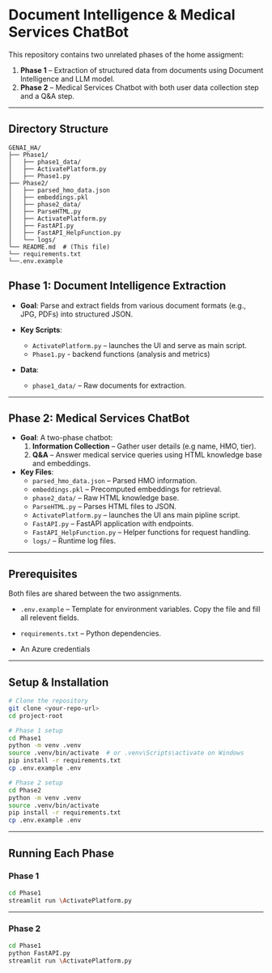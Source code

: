 # Document Intelligence & Medical Services ChatBot

This repository contains two unrelated phases of the home assigment:
1. **Phase 1** – Extraction of structured data from documents using Document Intelligence and LLM model.  
2. **Phase 2** – Medical Services Chatbot with both user data collection step and a Q&A step.

---
## Directory Structure

```
GENAI_HA/
├── Phase1/
│   ├── phase1_data/
│   ├── ActivatePlatform.py
│   ├── Phase1.py
├── Phase2/
│   ├── parsed_hmo_data.json
│   ├── embeddings.pkl
│   ├── phase2_data/
│   ├── ParseHTML.py
│   ├── ActivatePlatform.py
│   ├── FastAPI.py
│   ├── FastAPI_HelpFunction.py
│   └── logs/
└── README.md  # (This file)
└── requirements.txt
└──.env.example
```

## Phase 1: Document Intelligence Extraction

- **Goal**: Parse and extract fields from various document formats (e.g., JPG, PDFs) into structured JSON.  
- **Key Scripts**:
  - `ActivatePlatform.py` – launches the UI and serve as main script.  
  - `Phase1.py` - backend functions (analysis and metrics)
  
- **Data**:
  - `phase1_data/` – Raw documents for extraction.  

---

## Phase 2: Medical Services ChatBot

- **Goal**: A two-phase chatbot:
  1. **Information Collection** – Gather user details (e.g name, HMO, tier).  
  2. **Q&A** – Answer medical service queries using HTML knowledge base and embeddings.  
- **Key Files**:  
  - `parsed_hmo_data.json` – Parsed HMO information.  
  - `embeddings.pkl` – Precomputed embeddings for retrieval.  
  - `phase2_data/` – Raw HTML knowledge base.  
  - `ParseHTML.py` – Parses HTML files to JSON.  
  - `ActivatePlatform.py` – launches the UI ans main pipline script.  
  - `FastAPI.py` – FastAPI application with endpoints.  
  - `FastAPI_HelpFunction.py` – Helper functions for request handling.  
  - `logs/` – Runtime log files.  

---

## Prerequisites

Both files are shared between the two assignments.
  - `.env.example` – Template for environment variables.  Copy the file and fill all relevent fields. 
  - `requirements.txt` – Python dependencies.

  - An Azure credentials

---

## Setup & Installation

```bash
# Clone the repository
git clone <your-repo-url> 
cd project-root

# Phase 1 setup
cd Phase1
python -m venv .venv
source .venv/bin/activate  # or .venv\Scripts\activate on Windows
pip install -r requirements.txt
cp .env.example .env

# Phase 2 setup
cd Phase2
python -m venv .venv
source .venv/bin/activate
pip install -r requirements.txt
cp .env.example .env
```

---

## Running Each Phase

### Phase 1

```bash
cd Phase1
streamlit run \ActivatePlatform.py
```
---

### Phase 2

```bash
cd Phase1
python FastAPI.py                     
streamlit run \ActivatePlatform.py 
```

